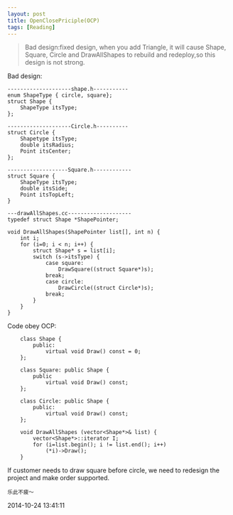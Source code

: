 ```yaml
---
layout: post
title: OpenClosePriciple(OCP)
tags: [Reading]
---
```


>Bad design:fixed design, when you add Triangle, it will cause Shape, Square, Circle and DrawAllShapes to rebuild 
>and redeploy,so this design is not strong.

Bad design:

```
--------------------shape.h-----------
enum ShapeType { circle, square};
struct Shape {
	ShapeType itsType;
};

--------------------Circle.h----------
struct Circle {
	Shapetype itsType;
	double itsRadius;
	Point itsCenter;
};

-------------------Square.h------------
struct Square {
	ShapeType itsType;
	double itsSide;
	Point itsTopLeft;
}

---drawAllShapes.cc--------------------
typedef struct Shape *ShapePointer;

void DrawAllShapes(ShapePointer list[], int n) {
	int i;
	for (i=0; i < n; i++) {
		struct Shape* s = list[i];
		switch (s->itsType) {
			case square:
				DrawSquare((struct Square*)s);
			break;
			case circle:
				DrawCircle((struct Circle*)s);
			break;
		}
	}
}
```

Code obey OCP:

```
	class Shape {
		public:
			virtual void Draw() const = 0;
	};
	
	class Square: public Shape {
		public 
			virtual void Draw() const;
	};
	
	class Circle: public Shape {
		public:
			virtual void Draw() const;
	};
	
	void DrawAllShapes (vector<Shape*>& list) {
		vector<Shape*>::iterator I;
		for (i=list.begin(); i != list.end(); i++)
			(*i)->Draw();
	}
```

If customer needs to draw square before circle, we need to redesign the project and make order supported.

	
	乐此不疲～

2014-10-24 13:41:11









































































